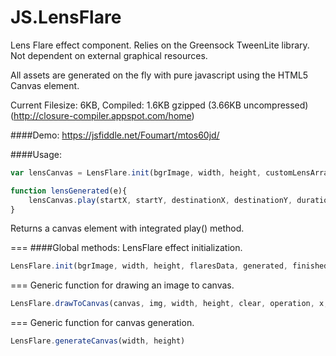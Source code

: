 # JS.LensFlare
Lens Flare effect component. Relies on the Greensock TweenLite library. Not dependent on external graphical resources.

All assets are generated on the fly with pure javascript using the HTML5 Canvas element.

Current Filesize: 6KB, Compiled: 1.6KB gzipped (3.66KB uncompressed) (http://closure-compiler.appspot.com/home)

####Demo:
https://jsfiddle.net/Foumart/mtos60jd/

####Usage:
```javascript
var lensCanvas = LensFlare.init(bgrImage, width, height, customLensArray, lensGenerated);

function lensGenerated(e){
	lensCanvas.play(startX, startY, destinationX, destinationY, duration, central);
}
```
Returns a canvas element with integrated play() method.

===
####Global methods:
LensFlare effect initialization.
```javascript
LensFlare.init(bgrImage, width, height, flaresData, generated, finished)
```
===
Generic function for drawing an image to canvas.
```javascript
LensFlare.drawToCanvas(canvas, img, width, height, clear, operation, x, y, alpha)
```
===
Generic function for canvas generation.
```javascript
LensFlare.generateCanvas(width, height)
```

